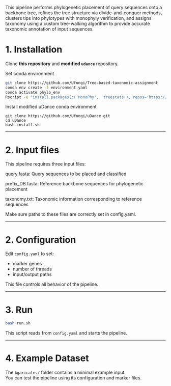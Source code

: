This pipeline performs phylogenetic placement of query sequences onto a backbone tree, refines the tree structure via divide-and-conquer methods, clusters tips into phylotypes with monophyly verification, and assigns taxonomy using a custom tree-walking algorithm to provide accurate taxonomic annotation of input sequences.

# 1. Installation
Clone **this repository** and **modified `udance`** repository.

Set conda environment
```bash
git clone https://github.com/Ufungi/Tree-based-taxonomic-assignment
conda env create -f environment.yaml
conda activate phylo_env
Rscript -e "install.packages(c('MonoPhy', 'treestats'), repos='https://cloud.r-project.org')"
```

Install modified uDance conda environment
```
git clone https://github.com/Ufungi/uDance.git
cd uDance
bash install.sh
```
---

# 2. Input files

This pipeline requires three input files:

query.fasta: Query sequences to be placed and classified

prefix_DB.fasta: Reference backbone sequences for phylogenetic placement

taxonomy.txt: Taxonomic information corresponding to reference sequences

Make sure paths to these files are correctly set in config.yaml.

---

# 2. Configuration

Edit `config.yaml` to set:
- marker genes
- number of threads
- input/output paths

This file controls all behavior of the pipeline.

---

# 3. Run

```bash
bash run.sh
```

This script reads from `config.yaml` and starts the pipeline.

---

# 4. Example Dataset

The `Agaricales/` folder contains a minimal example input.  
You can test the pipeline using its configuration and marker files.
